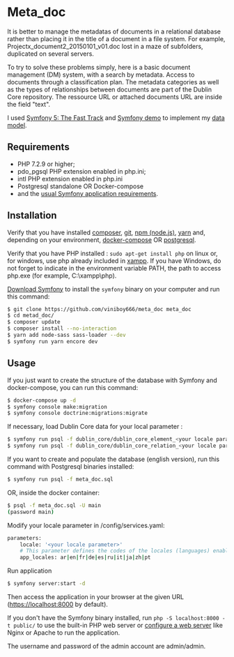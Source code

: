 Meta_doc
========

It is better to manage the metadatas of documents in a relational database rather than placing it in the title of a document in a file system. For example, Projectx_document2_20150101_v01.doc lost in a maze of subfolders, duplicated on several servers.

To try to solve these problems simply, here is a basic document management (DM) system, with a search by metadata. Access to documents through a classification plan. The metadata categories as well as the types of relationships between documents are part of the Dublin Core repository. The ressource URL or attached documents URL are inside the field "text".

I used [Symfony 5: The Fast Track][2] and [Symfony demo][3] to implement my [data model][4].

Requirements
------------

  * PHP 7.2.9 or higher;
  * pdo_pgsql PHP extension enabled in php.ini;
  * intl PHP extension enabled in php.ini
  * Postgresql standalone OR Docker-compose
  * and the [usual Symfony application requirements][1].

Installation
------------

Verify that you have installed [composer][7], [git][8], [npm (node.js)][9], [yarn][10]
and, depending on your environment, [docker-compose][11] OR [postgresql][12].

Verify that you have PHP installed : `sudo apt-get install php` on linux or, for windows, use php already included in [xampp][13].
If you have Windows, do not forget to indicate in the environment variable PATH, 
the path to access php.exe (for example, C:\xampp\php).

[Download Symfony][5] to install the `symfony` binary on your computer and run
this command:

```bash
$ git clone https://github.com/viniboy666/meta_doc meta_doc
$ cd metad_doc/
$ composer update
$ composer install --no-interaction
$ yarn add node-sass sass-loader --dev
$ symfony run yarn encore dev
```

Usage
-----

If you just want to create the structure of the database with Symfony and docker-compose, you can run this command:
```bash
$ docker-compose up -d
$ symfony console make:migration
$ symfony console doctrine:migrations:migrate
```
If necessary, load Dublin Core data for your local parameter :
```bash
$ symfony run psql -f dublin_core/dublin_core_element_<your locale parameter>.sql
$ symfony run psql -f dublin_core/dublin_core_relation_<your locale parameter>.sql
```

If you want to create and populate the database (english version), run this command with Postgresql binaries installed:
```bash
$ symfony run psql -f meta_doc.sql
```
OR, inside the docker container:
```bash
$ psql -f meta_doc.sql -U main 
(password main)
```

Modify your locale parameter in /config/services.yaml:
```bash
parameters:
    locale: '<your locale parameter>'
    # This parameter defines the codes of the locales (languages) enabled in the application
    app_locales: ar|en|fr|de|es|ru|it|ja|zh|pt
```

Run application
```bash
$ symfony server:start -d
```

Then access the application in your browser at the given URL (<https://localhost:8000> by default).

If you don't have the Symfony binary installed, run `php -S localhost:8000 -t public/`
to use the built-in PHP web server or [configure a web server][6] like Nginx or
Apache to run the application.

The username and password of the admin account are admin/admin.

[1]: https://symfony.com/doc/current/setup.html
[2]: https://symfony.com/doc/current/the-fast-track/en/index.html
[3]: https://github.com/symfony/demo
[4]: https://gedcoyote.blogspot.com/
[5]: https://symfony.com/download
[6]: https://symfony.com/doc/current/cookbook/configuration/web_server_configuration.html
[7]: https://getcomposer.org/download/
[8]: https://git-scm.com/
[9]: https://www.npmjs.com/get-npm
[10]: https://yarnpkg.com/getting-started/install
[11]: https://docs.docker.com/compose/install/
[12]: https://www.postgresql.org/
[13]: https://www.apachefriends.org/index.html
